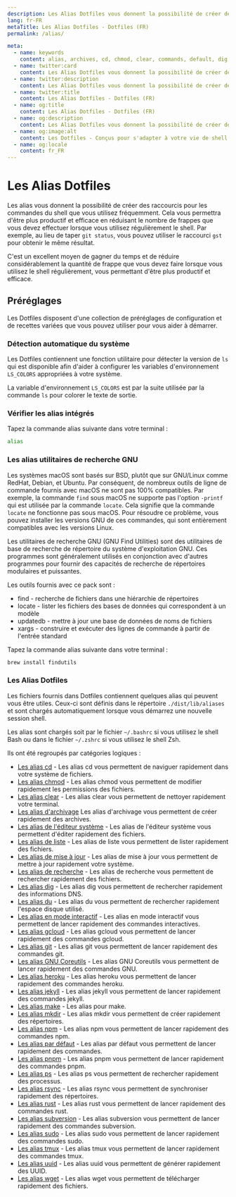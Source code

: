 ```yaml
---
description: Les Alias Dotfiles vous donnent la possibilité de créer des raccourcis pour les commandes du shell que vous utilisez fréquemment. Cela vous permettra d'être plus productif et efficace en réduisant le nombre de frappes que vous devez effectuer lorsque vous utilisez régulièrement le shell.
lang: fr-FR
metaTitle: Les Alias Dotfiles - Dotfiles (FR)
permalink: /alias/

meta:
  - name: keywords
    content: alias, archives, cd, chmod, clear, commands, default, dig, dotfiles, du, editor, find, gcloud, git, gnu, heroku, interactive, jekyll, list, make, mkdir, npm, pnpm, ps, rsync, rust, shell, subversion, sudo, tmux, typing, update, uuid, wget
  - name: twitter:card
    content: Les Alias Dotfiles vous donnent la possibilité de créer des raccourcis pour les commandes du shell que vous utilisez fréquemment. Cela vous permettra d'être plus productif et efficace en réduisant le nombre de frappes que vous devez effectuer lorsque vous utilisez régulièrement le shell.
  - name: twitter:description
    content: Les Alias Dotfiles vous donnent la possibilité de créer des raccourcis pour les commandes du shell que vous utilisez fréquemment. Cela vous permettra d'être plus productif et efficace en réduisant le nombre de frappes que vous devez effectuer lorsque vous utilisez régulièrement le shell.
  - name: twitter:title
    content: Les Alias Dotfiles - Dotfiles (FR)
  - name: og:title
    content: Les Alias Dotfiles - Dotfiles (FR)
  - name: og:description
    content: Les Alias Dotfiles vous donnent la possibilité de créer des raccourcis pour les commandes du shell que vous utilisez fréquemment. Cela vous permettra d'être plus productif et efficace en réduisant le nombre de frappes que vous devez effectuer lorsque vous utilisez régulièrement le shell.
  - name: og:image:alt
    content: Les Dotfiles - Conçus pour s'adapter à votre vie de shell
  - name: og:locale
    content: fr_FR
---
```


# Les Alias Dotfiles

Les alias vous donnent la possibilité de créer des raccourcis pour les commandes
du shell que vous utilisez fréquemment. Cela vous permettra d'être plus
productif et efficace en réduisant le nombre de frappes que vous devez
effectuer lorsque vous utilisez régulièrement le shell. Par exemple, au lieu de
taper `git status`, vous pouvez utiliser le raccourci `gst` pour obtenir le même
résultat.

C'est un excellent moyen de gagner du temps et de réduire considérablement la
quantité de frappe que vous devez faire lorsque vous utilisez le shell
régulièrement, vous permettant d'être plus productif et efficace.

## Préréglages

Les Dotfiles disposent d'une collection de préréglages de configuration et de
recettes variées que vous pouvez utiliser pour vous aider à démarrer.

### Détection automatique du système

Les Dotfiles contiennent une fonction utilitaire pour détecter la version de
`ls` qui est disponible afin d'aider à configurer les variables d'environnement
`LS_COLORS` appropriées à votre système.

La variable d'environnement `LS_COLORS` est par la suite utilisée par la
commande `ls` pour colorer le texte de sortie.

### Vérifier les alias intégrés

Tapez la commande alias suivante dans votre terminal :

```bash
alias
```

### Les alias utilitaires de recherche GNU

Les systèmes macOS sont basés sur BSD, plutôt que sur GNU/Linux comme RedHat,
Debian, et Ubuntu. Par conséquent, de nombreux outils de ligne de commande
fournis avec macOS ne sont pas 100% compatibles. Par exemple, la commande `find`
sous macOS ne supporte pas l'option `-printf` qui est utilisée par la commande
`locate`. Cela signifie que la commande `locate` ne fonctionne pas sous macOS.
Pour résoudre ce problème, vous pouvez installer les versions GNU de ces
commandes, qui sont entièrement compatibles avec les versions Linux.

Les utilitaires de recherche GNU (GNU Find Utilities) sont des utilitaires de
base de recherche de répertoire du système d'exploitation GNU. Ces programmes
sont généralement utilisés en conjonction avec d'autres programmes pour fournir
des capacités de recherche de répertoires modulaires et puissantes.

Les outils fournis avec ce pack sont :

- find - recherche de fichiers dans une hiérarchie de répertoires
- locate - lister les fichiers des bases de données qui correspondent à un
  modèle
- updatedb - mettre à jour une base de données de noms de fichiers
- xargs - construire et exécuter des lignes de commande à partir de l'entrée
  standard

Tapez la commande alias suivante dans votre terminal :

```bash
brew install findutils
```

### Les Alias Dotfiles

Les fichiers fournis dans Dotfiles contiennent quelques alias qui peuvent vous
être utiles. Ceux-ci sont définis dans le répertoire `./dist/lib/aliases` et
sont chargés automatiquement lorsque vous démarrez une nouvelle session shell.

Les alias sont chargés soit par le fichier `~/.bashrc` si vous utilisez le
shell Bash ou dans le fichier `~/.zshrc` si vous utilisez le shell Zsh.

Ils ont été regroupés par catégories logiques :

- [Les alias cd][cd] - Les alias cd vous permettent de naviguer rapidement dans votre système de fichiers.
- [Les alias chmod][chmod] - Les alias chmod vous permettent de modifier rapidement les permissions des fichiers.
- [Les alias clear][clear] - Les alias clear vous permettent de nettoyer rapidement votre terminal.
- [Les alias d'archivage][archives]  Les alias d'archivage vous permettent de créer rapidement des archives.
- [Les alias de l'éditeur système][editeur] - Les alias de l'éditeur système vous permettent d'éditer rapidement des fichiers.
- [Les alias de liste][liste] - Les alias de liste vous permettent de lister rapidement des fichiers.
- [Les alias de mise à jour][mise-a-jour] - Les alias de mise à jour vous permettent de mettre à jour rapidement votre système.
- [Les alias de recherche][recherche] - Les alias de recherche vous permettent de rechercher rapidement des fichiers.
- [Les alias dig][dig] - Les alias dig vous permettent de rechercher rapidement des informations DNS.
- [Les alias du][du] - Les alias du vous permettent de rechercher rapidement l'espace disque utilisé.
- [Les alias en mode interactif][mode-interactif] - Les alias en mode interactif vous permettent de lancer rapidement des commandes interactives.
- [Les alias gcloud][gcloud] - Les alias gcloud vous permettent de lancer rapidement des commandes gcloud.
- [Les alias git][git] - Les alias git vous permettent de lancer rapidement des commandes git.
- [Les alias GNU Coreutils][gnu] - Les alias GNU Coreutils vous permettent de lancer rapidement des commandes GNU.
- [Les alias heroku][heroku] - Les alias heroku vous permettent de lancer rapidement des commandes heroku.
- [Les alias jekyll][jekyll] - Les alias jekyll vous permettent de lancer rapidement des commandes jekyll.
- [Les alias make][make] - Les alias pour make.
- [Les alias mkdir][mkdir] - Les alias mkdir vous permettent de créer rapidement des répertoires.
- [Les alias npm][npm] - Les alias npm vous permettent de lancer rapidement des commandes npm.
- [Les alias par défaut][default] - Les alias par défaut vous permettent de lancer rapidement des commandes.
- [Les alias pnpm][pnpm] - Les alias pnpm vous permettent de lancer rapidement des commandes pnpm.
- [Les alias ps][ps] - Les alias ps vous permettent de rechercher rapidement des processus.
- [Les alias rsync][rsync] - Les alias rsync vous permettent de synchroniser rapidement des répertoires.
- [Les alias rust][rust] - Les alias rust vous permettent de lancer rapidement des commandes rust.
- [Les alias subversion][subversion] - Les alias subversion vous permettent de lancer rapidement des commandes subversion.
- [Les alias sudo][sudo] - Les alias sudo vous permettent de lancer rapidement des commandes sudo.
- [Les alias tmux][tmux] - Les alias tmux vous permettent de lancer rapidement des commandes tmux.
- [Les alias uuid][uuid] - Les alias uuid vous permettent de générer rapidement des UUID.
- [Les alias wget][wget] - Les alias wget vous permettent de télécharger rapidement des fichiers.

[archives]: ./archives/
[cd]: ./cd/
[chmod]: ./chmod/
[clear]: ./clear/
[editeur]: ./editeur/
[liste]: ./liste/
[mise-a-jour]: ./mise-a-jour/
[recherche]: ./recherche/
[dig]: ./dig/
[du]: ./du/
[mode-interactif]: ./mode-interactif/
[gcloud]: ./gcloud/
[git]: ./git/
[gnu]: ./gnu/
[heroku]: ./heroku/
[jekyll]: ./jekyll/
[make]: ./make/
[mkdir]: ./mkdir/
[npm]: ./npm/
[default]: ./default/
[pnpm]: ./pnpm/
[ps]: ./ps/
[rsync]: ./rsync/
[rust]: ./rust/
[subversion]: ./subversion/
[sudo]: ./sudo/
[tmux]: ./tmux/
[uuid]: ./uuid/
[wget]: ./wget/
